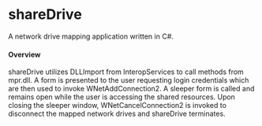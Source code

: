 shareDrive
==========

A network drive mapping application written in C#.

#### Overview ####

shareDrive utilizes DLLImport from InteropServices to call methods from mpr.dll. A form is presented to the user requesting login credentials which are then used to invoke WNetAddConnection2. A sleeper form is called and remains open while the user is accessing the shared resources. Upon closing the sleeper window, WNetCancelConnection2 is invoked to disconnect the mapped network drives and shareDrive terminates.

